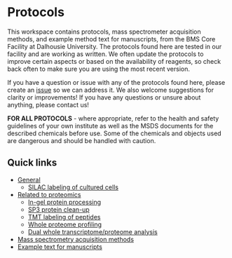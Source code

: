 # Protocols
This workspace contains protocols, mass spectrometer acquisition methods, and example method text for manuscripts, from the BMS Core Facility at Dalhousie University. The protocols found here are tested in our facility and are working as written. We often update the protocols to improve certain aspects or based on the availability of reagents, so check back often to make sure you are using the most recent version.

If you have a question or issue with any of the protocols found here, please create an [issue](https://github.com/bmsCoreFacility/protocols/issues) so we can address it. We also welcome suggestions for clarity or improvements! If you have any questions or unsure about anything, please contact us!

**FOR ALL PROTOCOLS** - where appropriate, refer to the health and safety guidelines of your own institute as well as the MSDS documents for the described chemicals before use. Some of the chemicals and objects used are dangerous and should be handled with caution.

## Quick links <!-- omit in toc -->

- [General](https://github.com/bmsCoreFacility/protocols/blob/main/general)
    - [SILAC labeling of cultured cells](https://github.com/bmsCoreFacility/protocols/blob/main/general/silacLabelingOfCulturedCells.md)
- [Related to proteomics](https://github.com/bmsCoreFacility/protocols/blob/main/proteomics)
    - [In-gel protein processing](https://github.com/bmsCoreFacility/protocols/blob/main/proteomics/inGelProteinProcessing.md)
    - [SP3 protein clean-up](https://github.com/bmsCoreFacility/protocols/blob/main/proteomics/sp3ProteinCleanup.md)
    - [TMT labeling of peptides](https://github.com/bmsCoreFacility/protocols/blob/main/proteomics/tmtLabelingOfPeptides.md)
    - [Whole proteome profiling](https://github.com/bmsCoreFacility/protocols/blob/main/proteomics/wholeProteomeProfiling.md)
    - [Dual whole transcriptome/proteome analysis](https://github.com/bmsCoreFacility/protocols/blob/main/proteomics/wholeTranscriptomeProteomeAnalysis.md)
- [Mass spectrometry acquisition methods](https://github.com/bmsCoreFacility/protocols/blob/main/acquisitionMethods)
- [Example text for manuscripts](https://github.com/bmsCoreFacility/protocols/blob/main/manuscriptMethods)
